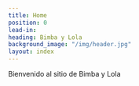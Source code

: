```yaml
---
title: Home
position: 0
lead-in: 
heading: Bimba y Lola
background_image: "/img/header.jpg"
layout: index
---
```


Bienvenido al sitio de Bimba y Lola
